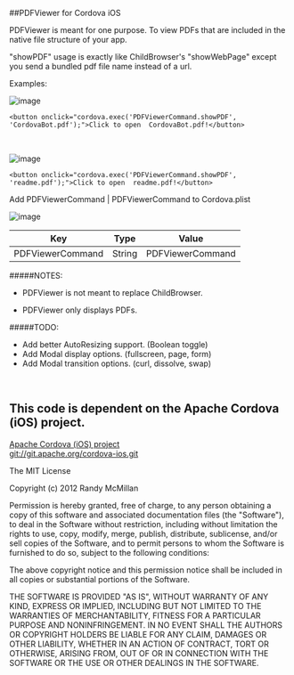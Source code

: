 ##PDFViewer for Cordova iOS

PDFViewer is meant for one purpose.  To view PDFs that are included in the native file structure of your app.


"showPDF" usage is exactly like ChildBrowser's "showWebPage" except you send a bundled pdf file name instead of a url.

Examples: 

![image](https://raw.github.com/RandyMcMillan/PDFViewer/master/ScreenShot.png)


`<button onclick="cordova.exec('PDFViewerCommand.showPDF', 'CordovaBot.pdf');">Click to open  CordovaBot.pdf!</button>`


<br>

![image](https://raw.github.com/RandyMcMillan/PDFViewer/master/ScreenShot2.png)

`<button onclick="cordova.exec('PDFViewerCommand.showPDF', 'readme.pdf');">Click to open  readme.pdf!</button>`



Add PDFViewerCommand | PDFViewerCommand to Cordova.plist



![image](https://raw.github.com/RandyMcMillan/PDFViewer/master/Cordova.plist.png)


| Key | Type | Value |
| ------------ | ------------- | ------------ |
| PDFViewerCommand | String  | PDFViewerCommand |


#####NOTES: 

* PDFViewer is not meant to replace ChildBrowser.

* PDFViewer only displays PDFs.

#####TODO: 

* Add better AutoResizing support. (Boolean toggle)
* Add Modal display options. (fullscreen, page, form)
* Add Modal transition options. (curl, dissolve, swap)

<br>

This code is dependent on the Apache Cordova (iOS) project. 
--
[Apache Cordova (iOS) project](http://cordova.apache.org)  
[git://git.apache.org/cordova-ios.git](git://git.apache.org/cordova-ios.git)  


The MIT License

Copyright (c) 2012 Randy McMillan

Permission is hereby granted, free of charge, to any person obtaining a copy of this software and associated documentation files (the "Software"), to deal in the Software without restriction, including without limitation the rights to use, copy, modify, merge, publish, distribute, sublicense, and/or sell copies of the Software, and to permit persons to whom the Software is furnished to do so, subject to the following conditions:

The above copyright notice and this permission notice shall be included in all copies or substantial portions of the Software.

THE SOFTWARE IS PROVIDED "AS IS", WITHOUT WARRANTY OF ANY KIND, EXPRESS OR IMPLIED, INCLUDING BUT NOT LIMITED TO THE WARRANTIES OF MERCHANTABILITY, FITNESS FOR A PARTICULAR PURPOSE AND NONINFRINGEMENT. IN NO EVENT SHALL THE AUTHORS OR COPYRIGHT HOLDERS BE LIABLE FOR ANY CLAIM, DAMAGES OR OTHER LIABILITY, WHETHER IN AN ACTION OF CONTRACT, TORT OR OTHERWISE, ARISING FROM, OUT OF OR IN CONNECTION WITH THE SOFTWARE OR THE USE OR OTHER DEALINGS IN THE SOFTWARE.
